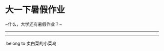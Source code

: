 # 大一下暑假作业

~什么，大学还有暑假作业？~

---













----

​																																			belong to 卖白菜的小菜鸟
